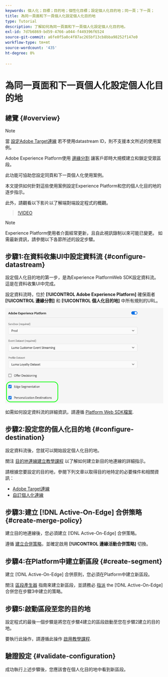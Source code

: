 ```yaml
---
keywords: 個人化；目標；目的地；個性化目標；設定個人化目的地；同一頁；下一頁；
title: 為同一頁面和下一頁個人化設定個人化目的地
type: Tutorial
description: 了解如何為同一頁面和下一頁個人化設定個人化目的地。
exl-id: 7d7b6869-bd59-4766-a044-f449396f6524
source-git-commit: a6fe0f5a0c4f87ac265bf13cb8bba98252f147e0
workflow-type: tm+mt
source-wordcount: '435'
ht-degree: 0%

---
```


# 為同一頁面和下一頁個人化設定個人化目的地

## 總覽 {#overview}

>[!NOTE]
>
>當 [設定Adobe Target連線](../catalog/personalization/adobe-target-connection.md) 若不使用datastream ID，則不支援本文所述的使用案例。

Adobe Experience Platform使用 [邊緣分割](../../segmentation/ui/edge-segmentation.md) 讓客戶即時大規模建立和鎖定受眾區段。

此功能可協助您設定同頁和下一頁個人化使用案例。

本文提供如何針對這些使用案例設定Experience Platform和您的個人化目的地的逐步指示。

此外，請觀看以下影片以了解端對端設定程式的概觀。

>[!VIDEO](https://video.tv.adobe.com/v/340091/)

>[!NOTE]
>
>Experience Platform使用者介面經常更新，且自此視訊錄制以來可能已變更。 如需最新資訊，請參閱以下各節所述的設定步驟。

## 步驟1:在資料收集UI中設定資料流 {#configure-datastream}

設定個人化目的地的第一步，是為Experience PlatformWeb SDK設定資料流。 這是在資料收集UI中完成。

設定資料流時，位於 **[!UICONTROL Adobe Experience Platform]** 確保兩者 **[!UICONTROL 邊緣分割]** 和 **[!UICONTROL 個人化目的地]** 中所有規則的URL。

![資料流配置](../assets/ui/configure-personalization-destinations/datastream-config.png)

如需如何設定資料流的詳細資訊，請遵循 [Platform Web SDK檔案](../../edge/datastreams/overview.md).

## 步驟2:設定您的個人化目的地 {#configure-destination}

設定資料流後，您就可以開始設定個人化目的地。

關注 [目的地連線建立教學課程](../ui/connect-destination.md) 以了解如何建立新目的地連線的詳細指示。

請根據您要設定的目的地，參閱下列文章以取得目的地特定的必要條件和相關資訊：

* [Adobe Target連線](../catalog/personalization/adobe-target-connection.md)
* [自訂個人化連線](../catalog/personalization/custom-personalization.md)

## 步驟3:建立 [!DNL Active-On-Edge] 合併策略 {#create-merge-policy}

建立目的地連線後，您必須建立 [!DNL Active-On-Edge] 合併策略。

遵循 [建立合併策略](../../profile/merge-policies/ui-guide.md#create-a-merge-policy)，並確定啟用 **[!UICONTROL 邊緣活動合併策略]** 切換。

## 步驟4:在Platform中建立新區段 {#create-segment}

建立 [!DNL Active-On-Edge] 合併原則，您必須在Platform中建立新區段。

關注 [區段產生器](../../segmentation/ui/segment-builder.md) 指南來建立新區段，並請務必 [指派](../../segmentation/ui/segment-builder.md#merge-policies) the [!DNL Active-On-Edge] 合併您在步驟3中建立的策略。

## 步驟5:啟動區段至您的目的地

設定程式的最後一個步驟是將您在步驟4建立的區段啟動至您在步驟2建立的目的地。

要執行此操作，請遵循此操作 [啟用教學課程](../ui/activate-profile-request-destinations.md).

## 驗證設定 {#validate-configuration}

成功執行上述步驟後，您應該會在個人化目的地中看到新區段。
